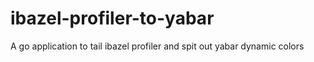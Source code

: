 # ibazel-profiler-to-yabar
A go application to tail ibazel profiler and spit out yabar dynamic colors
